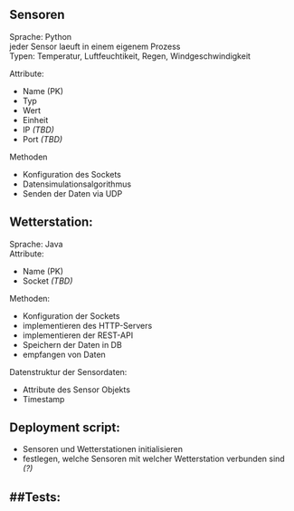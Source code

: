 ## Sensoren
Sprache: Python \
jeder Sensor laeuft in einem eigenem Prozess \
Typen: Temperatur, Luftfeuchtikeit, Regen, Windgeschwindigkeit

Attribute:
- Name (PK)
- Typ
- Wert
- Einheit
- IP *(TBD)*
- Port *(TBD)*

Methoden
- Konfiguration des Sockets
- Datensimulationsalgorithmus
- Senden der Daten via UDP



## Wetterstation:
Sprache: Java\
Attribute:
- Name (PK)
- Socket *(TBD)*

Methoden:
- Konfiguration der Sockets
- implementieren des HTTP-Servers
- implementieren der REST-API
- Speichern der Daten in DB
- empfangen von Daten

Datenstruktur der Sensordaten:
- Attribute des Sensor Objekts
- Timestamp

## Deployment script:
- Sensoren und Wetterstationen initialisieren 
- festlegen, welche Sensoren mit welcher Wetterstation verbunden sind *(?)*

##Tests: 
- 


